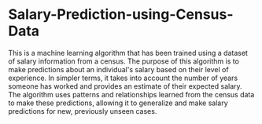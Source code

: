 # Salary-Prediction-using-Census-Data
This is a machine learning algorithm that has been trained using a dataset of salary information from a census. The purpose of this algorithm is to make predictions about an individual's salary based on their level of experience. In simpler terms, it takes into account the number of years someone has worked and provides an estimate of their expected salary. The algorithm uses patterns and relationships learned from the census data to make these predictions, allowing it to generalize and make salary predictions for new, previously unseen cases.
